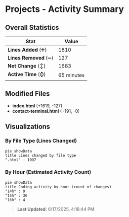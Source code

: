 # Projects - Activity Summary 

## Overall Statistics

| Stat                   | Value                                                             |
| ---------------------- | ----------------------------------------------------------------- |
| **Lines Added** (➕)   | 1810                                          |
| **Lines Removed** (➖) | 127                                        |
| **Net Change** (↕)    | 1683                |
| **Active Time** (⌚)   | 65 minutes |


## Modified Files
- **index.html** (+1619, -127)
- **contact-terminal.html** (+191, -0)

## Visualizations

### By File Type (Lines Changed)

```mermaid
pie showData
title Lines changed by file type
".html" : 1937
```

### By Hour (Estimated Activity Count)

```mermaid
pie showData
title Coding activity by hour (count of changes)
"14h" : 9
"15h" : 36
"16h" : 4
```


> **Last Updated:** 6/17/2025, 4:18:44 PM